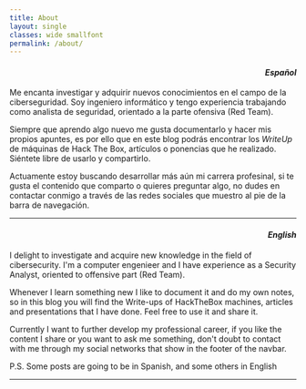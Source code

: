 ```yaml
---
title: About
layout: single
classes: wide smallfont
permalink: /about/
---
```

<h4 align="right"><i>Español</i></h4>

Me encanta investigar y adquirir nuevos conocimientos en el campo de la ciberseguridad. Soy ingeniero informático y tengo experiencia trabajando como analista de seguridad, orientado a la parte ofensiva (Red Team).

Siempre que aprendo algo nuevo me gusta documentarlo y hacer mis propios apuntes, es por ello que en este blog podrás encontrar los _WriteUp_ de máquinas de Hack The Box, artículos o ponencias que he realizado. Siéntete libre de usarlo y compartirlo.

Actuamente estoy buscando desarrollar más aún mi carrera profesinal, si te gusta el contenido que comparto o quieres preguntar algo, no dudes en contactar conmigo a través de las redes sociales que muestro al pie de la barra de navegación.

---
<h4 align="right"><i>English</i></h4>

I delight to investigate and acquire new knowledge in the field of cibersecurity. I'm a computer engenieer and I have experience as a Security Analyst, oriented to offensive part (Red Team).

Whenever I learn something new I like to document it and do my own notes, so in this blog you will find the Write-ups of HackTheBox machines, articles and presentations that I have done. Feel free to use it and share it.

Currently I want to further develop my professional career, if you like the content I share or you want to ask me something, don't doubt to contact with me through my social networks that show in the footer of the navbar.

P.S. Some posts are going to be in Spanish, and some others in English

---
